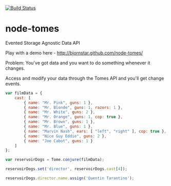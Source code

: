 [![Build Status](https://travis-ci.org/bjornstar/node-tomes.png)](https://travis-ci.org/bjornstar/node-tomes)

node-tomes
=========

Evented Storage Agnostic Data API

Play with a demo here - http://bjornstar.github.com/node-tomes/

Problem: You've got data and you want to do something whenever it changes.

Access and modify your data through the Tomes API and you'll get change events.

```javascript
var filmData = {
	cast: [
		{ name: "Mr. Pink", guns: 1 },
		{ name: "Mr. Blonde", guns: 1, razors: 1 },
		{ name: "Mr. White", guns: 2 },
		{ name: "Mr. Orange", guns: 1, cop: true },
		{ name: "Mr. Brown", guns: 1 },
		{ name: "Mr. Blue", guns: 1 },
		{ name: "Marvin Nash", ears: [ "left", "right" ], cop: true },
		{ name: "Nice Guy Eddie", guns: 2 },
		{ name: "Joe Cabot", guns: 1 }
	]
};

var reservoirDogs = Tome.conjure(filmData);

reservoirDogs.set('director', reservoirDogs.cast[4]);

reservoirDogs.director.name.assign('Quentin Tarantino');

